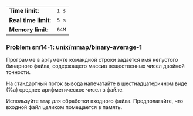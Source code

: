 |                      |       |
|----------------------|-------|
| **Time limit:**      | `1 s` |
| **Real time limit:** | `5 s` |
| **Memory limit:**    | `64M` |


### Problem sm14-1: unix/mmap/binary-average-1

Программе в аргументе командной строки задается имя непустого
бинарного файла, содержащего массив вещественных чисел двойной
точности.

На стандартный поток вывода напечатайте в шестнадцатеричном виде
(%a) среднее арифметическое чисел в файле.

Используйте `mmap` для обработки входного файла. Предполагайте,
что входной файл целиком помещается в память.

